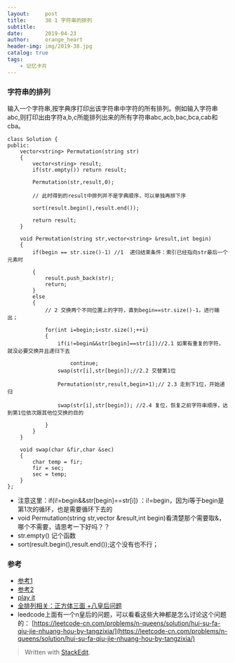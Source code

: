 ```yaml
---
layout:     post
title:      38 1 字符串的排列
subtitle:  
date:       2019-04-23
author:     orange_heart
header-img: img/2019-38.jpg
catalog: true
tags:
    - 记忆卡片
---
```


### 字符串的排列

输入一个字符串,按字典序打印出该字符串中字符的所有排列。例如输入字符串abc,则打印出由字符a,b,c所能排列出来的所有字符串abc,acb,bac,bca,cab和cba。


```objc
class Solution {
public:
    vector<string> Permutation(string str)
    {
        vector<string> result;
        if(str.empty()) return result;
         
        Permutation(str,result,0);
         
        // 此时得到的result中排列并不是字典顺序，可以单独再排下序  
        
        sort(result.begin(),result.end());
         
        return result;
    }
     
    void Permutation(string str,vector<string> &result,int begin)
    {
        if(begin == str.size()-1) //1  递归结束条件：索引已经指向str最后一个元素时  
        
        {
            result.push_back(str);
            return;
        }
        else
        {
            // 2 交换两个不同位置上的字符，直到begin==str.size()-1，进行输出；  
            
            for(int i=begin;i<str.size();++i)
            {
                if(i!=begin&&str[begin]==str[i])//2.1 如果有重复的字符，就没必要交换并且递归下去  
                
                    continue;
                swap(str[i],str[begin]);//2.2 交替第1位  
                
                Permutation(str,result,begin+1);// 2.3 走到下1位，开始递归  
                
                swap(str[i],str[begin]); //2.4 复位，恢复之前字符串顺序，达到第1位依次跟其他位交换的目的  
                
            }
        }
    }
     
    void swap(char &fir,char &sec)
    {
        char temp = fir;
        fir = sec;
        sec = temp;
    }
};
```

 - 注意这里：if(i!=begin&&str[begin]==str[i]) ：i!=begin，因为i等于begin是第1次的循环，也是需要循环下去的
 - void Permutation(string str,vector<string> &result,int begin)看清楚那个需要取&，哪个不需要，请思考一下好吗？？
 - str.empty() 记个函数
 - sort(result.begin(),result.end());这个没有也不行；

### 参考

- [参考1](https://github.com/zhedahht/CodingInterviewChinese2)
- [参考2](https://github.com/gatieme/CodingInterviews)
- [play it](https://www.nowcoder.com/practice/fe6b651b66ae47d7acce78ffdd9a96c7?tpId=13&tqId=11180&tPage=2&rp=1&ru=/ta/coding-interviews&qru=/ta/coding-interviews/question-ranking)
- [全排列相关：正方体三面 +八皇后问题](https://blog.csdn.net/yanbao4070/article/details/80065853)
- leedcode上面有一个n皇后的问题，可以看看这些大神都是怎么讨论这个问题的：
[https://leetcode-cn.com/problems/n-queens/solution/hui-su-fa-qiu-jie-nhuang-hou-by-tangzixia/](https://leetcode-cn.com/problems/n-queens/solution/hui-su-fa-qiu-jie-nhuang-hou-by-tangzixia/)

> Written with [StackEdit](https://stackedit.io/).

<head>
    <script src="https://cdn.mathjax.org/mathjax/latest/MathJax.js?config=TeX-AMS-MML_HTMLorMML" type="text/javascript"></script>
    <script type="text/x-mathjax-config">
        MathJax.Hub.Config({
            tex2jax: {
            skipTags: ['script', 'noscript', 'style', 'textarea', 'pre'],
            inlineMath: [['$','$']]
            }
        });
    </script>
</head>
<!--stackedit_data:
eyJoaXN0b3J5IjpbLTIyNDg5ODgwMiwxMzEwMDc3MzA1LC0zMT
MxOTQ4MDIsMjAzMzc5NDIyNywtMTgyMzE4MTIyXX0=
-->